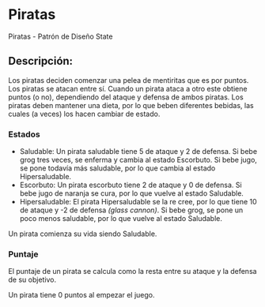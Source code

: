 # Piratas
Piratas -  Patrón de Diseño State

## Descripción:
Los piratas deciden comenzar una pelea de mentiritas que es por puntos. Los piratas se atacan entre sí. Cuando un pirata ataca a otro
este obtiene puntos (o no), dependiendo del ataque y defensa de ambos piratas. Los piratas deben mantener una dieta, por lo que beben
diferentes bebidas, las cuales (a veces) los hacen cambiar de estado.

### Estados
- Saludable: Un pirata saludable tiene 5 de ataque y 2 de defensa. Si bebe grog tres veces, se enferma y cambia al estado Escorbuto.
Si bebe jugo, se pone todavía más saludable, por lo que cambia al estado Hipersaludable.
- Escorbuto: Un pirata escorbuto tiene 2 de ataque y 0 de defensa. Si bebe jugo de naranja se cura, por lo que vuelve al
estado Saludable.
- Hipersaludable: El pirata Hipersaludable se la re cree, por lo que tiene 10 de ataque y -2 de defensa *(glass cannon)*. Si bebe grog,
se pone un poco menos saludable, por lo que vuelve al estado Saludable.

Un pirata comienza su vida siendo Saludable.

### Puntaje
El puntaje de un pirata se calcula como la resta entre su ataque y la defensa de su objetivo.

Un pirata tiene 0 puntos al empezar el juego.
